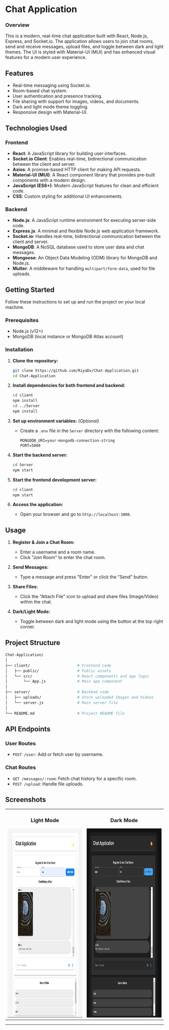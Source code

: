 # **Chat Application**

### Overview
This is a modern, real-time chat application built with React, Node.js, Express, and Socket.io. The application allows users to join chat rooms, send and receive messages, upload files, and toggle between dark and light themes. The UI is styled with Material-UI (MUI) and has enhanced visual features for a modern user experience.

## Features
- Real-time messaging using Socket.io.
- Room-based chat system.
- User authentication and presence tracking.
- File sharing with support for images, videos, and documents.
- Dark and light mode theme toggling.
- Responsive design with Material-UI.

## Technologies Used

### Frontend
- **React**: A JavaScript library for building user interfaces.
- **Socket.io Client**: Enables real-time, bidirectional communication between the client and server.
- **Axios**: A promise-based HTTP client for making API requests.
- **Material-UI (MUI)**: A React component library that provides pre-built components with a modern design.
- **JavaScript (ES6+)**: Modern JavaScript features for clean and efficient code.
- **CSS**: Custom styling for additional UI enhancements.

### Backend
- **Node.js**: A JavaScript runtime environment for executing server-side code.
- **Express.js**: A minimal and flexible Node.js web application framework.
- **Socket.io**: Handles real-time, bidirectional communication between the client and server.
- **MongoDB**: A NoSQL database used to store user data and chat messages.
- **Mongoose**: An Object Data Modeling (ODM) library for MongoDB and Node.js.
- **Multer**: A middleware for handling `multipart/form-data`, used for file uploads.

## Getting Started

Follow these instructions to set up and run the project on your local machine.

### Prerequisites

- Node.js (v12+)
- MongoDB (local instance or MongoDB Atlas account)

### Installation

1. **Clone the repository:**
    ```bash
    git clone https://github.com/RiyaDv/Chat-Application.git
    cd Chat-Application
    ```

2. **Install dependencies for both frontend and backend:**
    ```bash
    cd client
    npm install
    cd ../Server
    npm install
    ```

3. **Set up environment variables:** *(Optional)*
   - Create a `.env` file in the `Server` directory with the following content:
     ```
     MONGODB_URI=your-mongodb-connection-string
     PORT=5000
     ```

4. **Start the backend server:**
    ```bash
    cd Server
    npm start
    ```

5. **Start the frontend development server:**
    ```bash
    cd client
    npm start
    ```

6. **Access the application:**
   - Open your browser and go to `http://localhost:3000`.

## Usage

1. **Register & Join a Chat Room:**
   - Enter a username and a room name.
   - Click "Join Room" to enter the chat room.

2. **Send Messages:**
   - Type a message and press "Enter" or click the "Send" button.

3. **Share Files:**
   - Click the "Attach File" icon to upload and share files (Image/Video) within the chat.

4. **Dark/Light Mode:**
   - Toggle between dark and light mode using the button at the top right corner.

## Project Structure

```bash
Chat-Application/
│
├── client/                     # Frontend code
│   ├── public/                 # Public assets
│   └── src/                    # React components and app logic
│       └── App.js              # Main app component
│
├── server/                     # Backend code
│   ├── uploads/                # Store uploaded Images and Videos
│   └── server.js               # Main server file
│
└── README.md                   # Project README file
```

## API Endpoints

### User Routes
- `POST /user`: Add or fetch user by username.

### Chat Routes
- `GET /messages/:room`: Fetch chat history for a specific room.
- `POST /upload`: Handle file uploads.

## Screenshots
<table align="center">
  <tr>
    <td align="center">
      <h3>Light Mode</h3>
      <img src="https://github.com/RiyaDv/Chat-Application/blob/main/client/public/assets/Light%20Theme.png?raw=true" alt="Light-Mode" width="400" height="600"/>
    </td>
    <td align="center">
      <h3>Dark Mode</h3>
      <img src="https://github.com/RiyaDv/Chat-Application/blob/main/client/public/assets/Dark%20Theme.png?raw=true" alt="Dark-Mode" width="400" height="600"/>
    </td>
  </tr>
</table>



---
